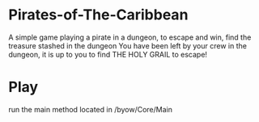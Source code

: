 # Pirates-of-The-Caribbean
A simple game playing a pirate in a dungeon, to escape and win, find the treasure stashed in the dungeon
You have been left by your crew in the dungeon, it is up to you to find THE HOLY GRAIL to escape! 

# Play
run the main method located in /byow/Core/Main

